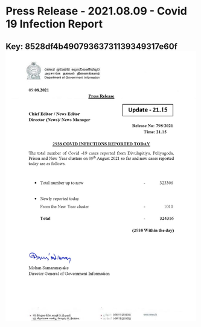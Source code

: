 # Press Release  - 2021.08.09 - Covid 19 Infection Report 
Key: 8528df4b49079363731139349317e60f 
![img](img/8528df4b49079363731139349317e60f.jpg)
---
```

```

